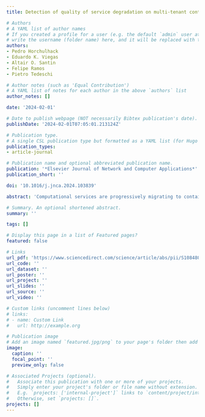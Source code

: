 ```yaml
---
title: Detection of quality of service degradation on multi-tenant containerized services

# Authors
# A YAML list of author names
# If you created a profile for a user (e.g. the default `admin` user at `content/authors/admin/`), 
# write the username (folder name) here, and it will be replaced with their full name and linked to their profile.
authors:
- Pedro Horchulhack
- Eduardo K. Viegas
- Altair O. Santin
- Felipe Ramos
- Pietro Tedeschi

# Author notes (such as 'Equal Contribution')
# A YAML list of notes for each author in the above `authors` list
author_notes: []

date: '2024-02-01'

# Date to publish webpage (NOT necessarily Bibtex publication's date).
publishDate: '2024-02-01T07:05:01.213124Z'

# Publication type.
# A single CSL publication type but formatted as a YAML list (for Hugo requirements).
publication_types:
- article-journal

# Publication name and optional abbreviated publication name.
publication: '*Elsevier Journal of Network and Computer Applications*'
publication_short: ''

doi: '10.1016/j.jnca.2024.103839'

abstract: 'Computational services are progressively migrating to container-based solutions due to their faster provision time and lower resource allocation overhead. Service providers rely on container multi-tenancy to share their computing infrastructure and pave their way to profit. Yet, the Quality of Service (QoS) impact due to container multi-tenancy on deployed services is still widely overlooked in the literature. This paper proposes a new service provider monitoring model for detecting container multi-tenancy that can lead to QoS degradation, split into two phases. First, we monitor the container resource usage through the container engine and the associated process namespace, thus, keeping container isolation. The main assumption is that the assessment of resource utilization, as measured by the container engine, should be complemented by the concurrent reporting of resource utilization from the container processes. Second, we detect QoS degradation of distributed containerized services through a time-series classification approach coped with a feature reduction technique. The feature reduction selects the prominent performance features from the deployed distributed service, whereas the time-series classifier ensures the evaluation of the deployed service over time, improving the system detection accuracy. Thanks to an extensive experimental assessment considering a containerized distributed Big Data processing platform, we show that container multi-tenancy can affect the processing performance and the QoS of deployed services. In addition, we show that the proposed model can detect QoS degradation at the service provider domain with a true-positive rate up to 90%, a false-positive rate of 8%, and an average F1-Score up to 0.94.'

# Summary. An optional shortened abstract.
summary: ''

tags: []

# Display this page in a list of Featured pages?
featured: false

# Links
url_pdf: 'https://www.sciencedirect.com/science/article/abs/pii/S108480452400016X'
url_code: ''
url_dataset: ''
url_poster: ''
url_project: ''
url_slides: ''
url_source: ''
url_video: ''

# Custom links (uncomment lines below)
# links:
# - name: Custom Link
#   url: http://example.org

# Publication image
# Add an image named `featured.jpg/png` to your page's folder then add a caption below.
image:
  caption: ''
  focal_point: ''
  preview_only: false

# Associated Projects (optional).
#   Associate this publication with one or more of your projects.
#   Simply enter your project's folder or file name without extension.
#   E.g. `projects: ['internal-project']` links to `content/project/internal-project/index.md`.
#   Otherwise, set `projects: []`.
projects: []
---
```

